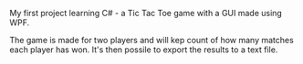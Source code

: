My first project learning C# - a Tic Tac Toe game with a GUI made using WPF.

The game is made for two players and will kep count of how many matches each player has won. It's then possile to export the results to a text file.
